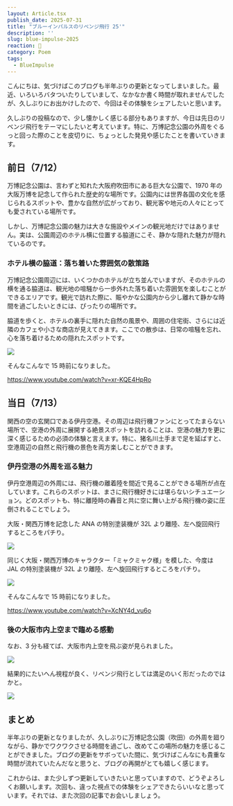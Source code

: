 ```yaml
---
layout: Article.tsx
publish_date: 2025-07-31
title: "ブルーインパルスのリベンジ飛行 25'"
description: ''
slug: blue-impulse-2025
reaction: 🌻
category: Poem
tags:
  - BlueImpulse
---
```


こんにちは、気づけばこのブログも半年ぶりの更新となってしまいました。最近、いろいろバタついたりしていまして、なかなか書く時間が取れませんでしたが、久しぶりにお出かけしたので、今回はその体験をシェアしたいと思います。

久しぶりの投稿なので、少し懐かしく感じる部分もありますが、今日は先日のリベンジ飛行をテーマにしたいと考えています。特に、万博記念公園の外周をぐるっと回った際のことを皮切りに、ちょっとした発見や感じたことを書いていきます。

## 前日（7/12）

万博記念公園は、言わずと知れた大阪府吹田市にある巨大な公園で、1970 年の大阪万博を記念して作られた歴史的な場所です。公園内には世界各国の文化を感じられるスポットや、豊かな自然が広がっており、観光客や地元の人々にとっても愛されている場所です。

しかし、万博記念公園の魅力は大きな施設やメインの観光地だけではありません。実は、公園周辺のホテル横に位置する脇道にこそ、静かな隠れた魅力が隠れているのです。

### ホテル横の脇道：落ち着いた雰囲気の散策路

万博記念公園周辺には、いくつかのホテルが立ち並んでいますが、そのホテルの横を通る脇道は、観光地の喧騒から一歩外れた落ち着いた雰囲気を楽しむことができるエリアです。観光で訪れた際に、賑やかな公園内から少し離れて静かな時間を過ごしたいときには、ぴったりの場所です。

脇道を歩くと、ホテルの裏手に隠れた自然の風景や、周囲の住宅街、さらには近隣のカフェや小さな商店が見えてきます。ここでの散歩は、日常の喧騒を忘れ、心を落ち着けるための隠れたスポットです。

![](https://i.imgur.com/7XL0SKo.jpg)

そんなこんなで 15 時前になりました。

https://www.youtube.com/watch?v=xr-KQE4HpRo

## 当日（7/13）

関西の空の玄関口である伊丹空港。その周辺は飛行機ファンにとってたまらない場所で、空港の外周に展開する絶景スポットを訪れることは、空港の魅力を更に深く感じるための必須の体験と言えます。特に、猪名川土手まで足を延ばすと、空港周辺の自然と飛行機の景色を両方楽しむことができます。

### 伊丹空港の外周を巡る魅力

伊丹空港周辺の外周には、飛行機の離着陸を間近で見ることができる場所が点在しています。これらのスポットは、まさに飛行機好きには堪らないシチュエーション。どのスポットも、特に離陸時の轟音と共に空に舞い上がる飛行機の姿に圧倒されることでしょう。

大阪・関西万博を記念した ANA の特別塗装機が 32L より離陸、左へ旋回飛行するところをパチり。

![](https://i.imgur.com/Xs3wPzB.jpg)

同じく大阪・関西万博のキャラクター「ミャクミャク様」を模した、今度は JAL の特別塗装機が 32L より離陸、左へ旋回飛行するところをパチり。

![](https://i.imgur.com/68f5K3A.jpg)

そんなこんなで 15 時前になりました。

https://www.youtube.com/watch?v=XcNY4d_vu6o

### 後の大阪市内上空まで臨める感動

なお、3 分も経てば、大阪市内上空を飛ぶ姿が見られました。

![](https://i.imgur.com/k27EhlD.jpg)

結果的にたいへん視程が良く、リベンジ飛行としては満足のいく形だったのではかと。

![](https://i.imgur.com/sOcg3BP.jpg)

## まとめ

半年ぶりの更新となりましたが、久しぶりに万博記念公園（吹田）の外周を廻りながら、静かでワクワクさせる時間を過ごし、改めてこの場所の魅力を感じることができました。ブログの更新をサボっていた間に、気づけばこんなにも貴重な時間が流れていたんだなと思うと、ブログの再開がとても嬉しく感じます。

これからは、また少しずつ更新していきたいと思っていますので、どうぞよろしくお願いします。次回も、違った視点での体験をシェアできたらいいなと思っています。それでは、また次回の記事でお会いしましょう。
